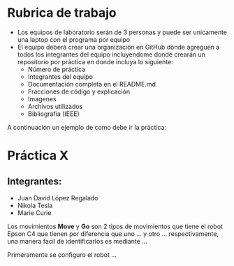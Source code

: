 # Rubrica de trabajo

- Los equipos de laboratorio serán de 3 personas y puede ser unicamente una laptop con el programa por equipo
- El equipo deberá crear una organización en GitHub donde agreguen a todos los integrantes del equipo incluyendome donde crearán un repositorio por práctica en donde incluya lo siguiente:
  - Número de práctica
  - Integrantes del equipo
  - Documentación completa en el README.md
  - Fracciones de código y explicación
  - Imagenes
  - Archivos utilizados
  - Bibliografía (IEEE)
    
A continuación un ejemplo de como debe ir la práctica:

# Práctica X
## Integrantes:
- Juan David López Regalado
- Nikola Tesla
- Marie Curie

Los movimientos **Move** y **Go** son 2 tipos de movimientos que tiene el robot Epson C4 que tienen por diferencia que uno ... y otro ... respectivamente, una manera facil de identificarlos es mediante ...

Primeramente se configuro el robot ... 


